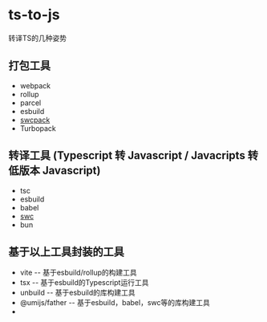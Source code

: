 # ts-to-js
转译TS的几种姿势

## 打包工具

- webpack
- rollup
- parcel
- esbuild
- [swcpack](https://swc.rs/docs/configuration/bundling)
- Turbopack

## 转译工具 (Typescript 转 Javascript / Javacripts 转低版本 Javascript)

- tsc
- esbuild
- babel
- [swc](https://swc.rs/docs/configuration/compilation)
- bun

## 基于以上工具封装的工具

- vite -- 基于esbuild/rollup的构建工具
- tsx -- 基于esbuild的Typescript运行工具
- unbuild -- 基于esbuild的库构建工具
- @umijs/father -- 基于esbuild，babel，swc等的库构建工具
- 


